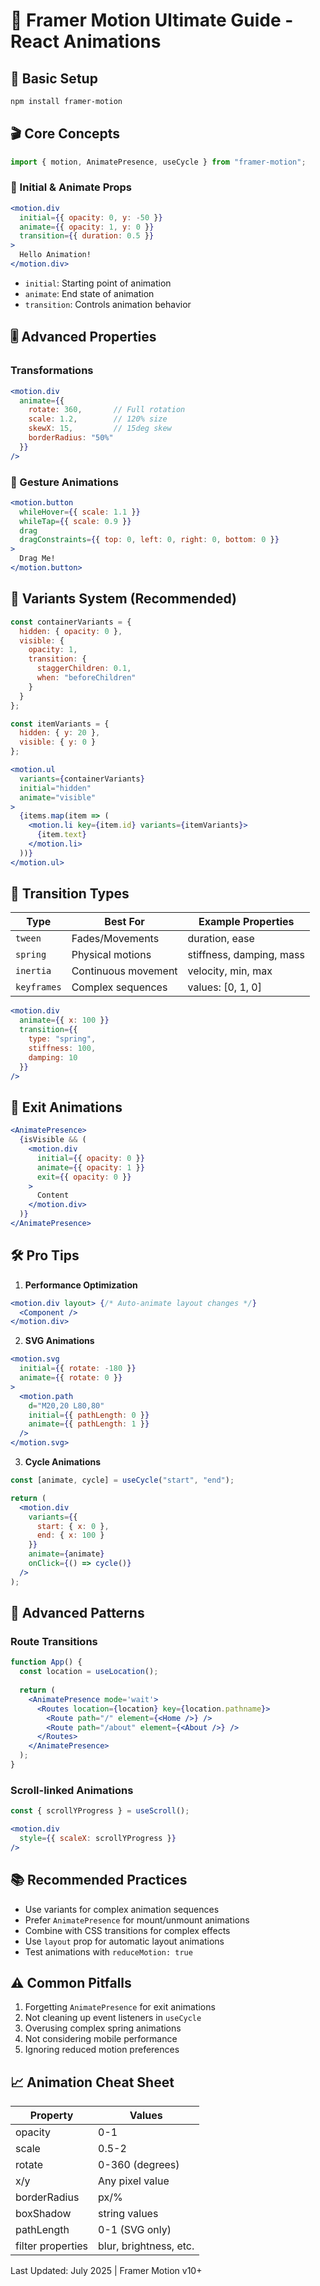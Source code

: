 # 📘 Framer Motion Ultimate Guide - React Animations

## 🔧 Basic Setup
```bash
npm install framer-motion
```

## 🎬 Core Concepts
```jsx
import { motion, AnimatePresence, useCycle } from "framer-motion";
```

### 🏁 Initial & Animate Props
```jsx
<motion.div
  initial={{ opacity: 0, y: -50 }}
  animate={{ opacity: 1, y: 0 }}
  transition={{ duration: 0.5 }}
>
  Hello Animation!
</motion.div>
```
- `initial`: Starting point of animation
- `animate`: End state of animation
- `transition`: Controls animation behavior

## 🎚️ Advanced Properties
### Transformations
```jsx
<motion.div
  animate={{
    rotate: 360,       // Full rotation
    scale: 1.2,        // 120% size
    skewX: 15,         // 15deg skew
    borderRadius: "50%" 
  }}
/>
```

### 🤏 Gesture Animations
```jsx
<motion.button
  whileHover={{ scale: 1.1 }}
  whileTap={{ scale: 0.9 }}
  drag
  dragConstraints={{ top: 0, left: 0, right: 0, bottom: 0 }}
>
  Drag Me!
</motion.button>
```

## 🧬 Variants System (Recommended)
```jsx
const containerVariants = {
  hidden: { opacity: 0 },
  visible: { 
    opacity: 1,
    transition: {
      staggerChildren: 0.1,
      when: "beforeChildren"
    }
  }
};

const itemVariants = {
  hidden: { y: 20 },
  visible: { y: 0 }
};

<motion.ul
  variants={containerVariants}
  initial="hidden"
  animate="visible"
>
  {items.map(item => (
    <motion.li key={item.id} variants={itemVariants}>
      {item.text}
    </motion.li>
  ))}
</motion.ul>
```

## 🔄 Transition Types
| Type      | Best For          | Example Properties              |
|-----------|-------------------|----------------------------------|
| `tween`   | Fades/Movements   | duration, ease                   |
| `spring`  | Physical motions  | stiffness, damping, mass         |
| `inertia` | Continuous movement | velocity, min, max             |
| `keyframes`| Complex sequences | values: [0, 1, 0]               |

```jsx
<motion.div
  animate={{ x: 100 }}
  transition={{
    type: "spring",
    stiffness: 100,
    damping: 10
  }}
/>
```

## 🚪 Exit Animations
```jsx
<AnimatePresence>
  {isVisible && (
    <motion.div
      initial={{ opacity: 0 }}
      animate={{ opacity: 1 }}
      exit={{ opacity: 0 }}
    >
      Content
    </motion.div>
  )}
</AnimatePresence>
```

## 🛠️ Pro Tips
1. **Performance Optimization**
```jsx
<motion.div layout> {/* Auto-animate layout changes */}
  <Component />
</motion.div>
```

2. **SVG Animations**
```jsx
<motion.svg
  initial={{ rotate: -180 }}
  animate={{ rotate: 0 }}
>
  <motion.path
    d="M20,20 L80,80"
    initial={{ pathLength: 0 }}
    animate={{ pathLength: 1 }}
  />
</motion.svg>
```

3. **Cycle Animations**
```jsx
const [animate, cycle] = useCycle("start", "end");

return (
  <motion.div
    variants={{
      start: { x: 0 },
      end: { x: 100 }
    }}
    animate={animate}
    onClick={() => cycle()}
  />
);
```

## 🚀 Advanced Patterns
### Route Transitions
```jsx
function App() {
  const location = useLocation();
  
  return (
    <AnimatePresence mode='wait'>
      <Routes location={location} key={location.pathname}>
        <Route path="/" element={<Home />} />
        <Route path="/about" element={<About />} />
      </Routes>
    </AnimatePresence>
  );
}
```

### Scroll-linked Animations
```jsx
const { scrollYProgress } = useScroll();

<motion.div
  style={{ scaleX: scrollYProgress }}
/>
```

## 📚 Recommended Practices
- Use variants for complex animation sequences
- Prefer `AnimatePresence` for mount/unmount animations
- Combine with CSS transitions for complex effects
- Use `layout` prop for automatic layout animations
- Test animations with `reduceMotion: true`

## ⚠️ Common Pitfalls
1. Forgetting `AnimatePresence` for exit animations
2. Not cleaning up event listeners in `useCycle`
3. Overusing complex spring animations
4. Not considering mobile performance
5. Ignoring reduced motion preferences

## 📈 Animation Cheat Sheet
| Property          | Values                      |
|--------------------|----------------------------|
| opacity           | 0-1                        |
| scale             | 0.5-2                      |
| rotate            | 0-360 (degrees)           |
| x/y               | Any pixel value           |
| borderRadius      | px/%                       |
| boxShadow         | string values              |
| pathLength        | 0-1 (SVG only)             |
| filter properties | blur, brightness, etc.    |

Last Updated: July 2025 | Framer Motion v10+